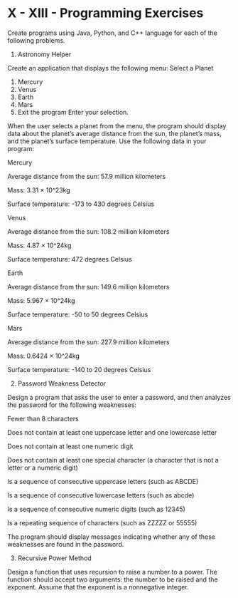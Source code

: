 # X - XIII - Programming Exercises

Create programs using Java, Python, and C++ language for each of the following problems.

1. Astronomy Helper  

Create an application that displays the following menu: 
Select a Planet 
1. Mercury 
2. Venus 
3. Earth 
4. Mars 
5. Exit the program
Enter your selection. 

When the user selects a planet from the menu, the program should display data about the planet’s average distance from the sun, the planet’s mass, and the planet’s surface temperature. Use the following data in your program: 

Mercury

Average distance from the sun: 57.9 million kilometers 

Mass: 3.31 × 10^23kg

Surface temperature: -173 to 430 degrees Celsius

Venus 

Average distance from the sun: 108.2 million kilometers 

Mass: 4.87 × 10^24kg

Surface temperature: 472 degrees Celsius 

Earth

Average distance from the sun: 149.6 million kilometers 

Mass: 5.967 × 10^24kg

Surface temperature: -50 to 50 degrees Celsius 

Mars 

Average distance from the sun: 227.9 million kilometers 

Mass: 0.6424 × 10^24kg

Surface temperature: -140 to 20 degrees Celsius  

2. Password Weakness Detector

Design a program that asks the user to enter a password, and then analyzes the password for the following weaknesses: 

Fewer than 8 characters 

Does not contain at least one uppercase letter and one lowercase letter 

Does not contain at least one numeric digit 

Does not contain at least one special character (a character that is not a letter or a numeric digit) 

Is a sequence of consecutive uppercase letters (such as ABCDE) 

Is a sequence of consecutive lowercase letters (such as abcde) 

Is a sequence of consecutive numeric digits (such as 12345) 

Is a repeating sequence of characters (such as ZZZZZ or 55555) 

The program should display messages indicating whether any of these weaknesses are found in the password.


3. Recursive Power Method    

Design a function that uses recursion to raise a number to a power. The function should accept two arguments: the number to be raised and the exponent. Assume that the exponent is a nonnegative integer.
